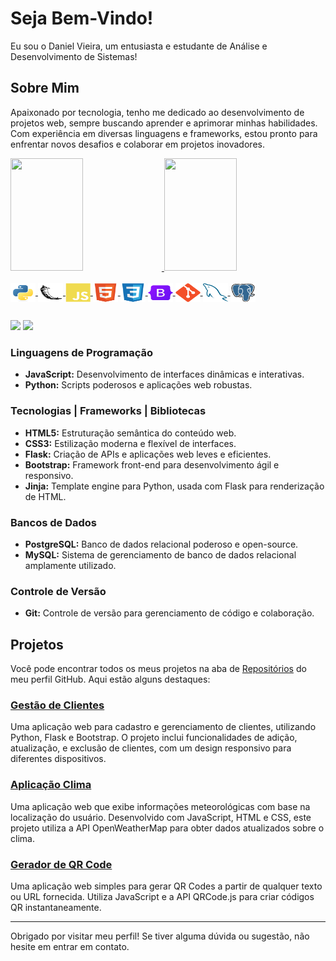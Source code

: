# Seja Bem-Vindo!

Eu sou o Daniel Vieira, um entusiasta e estudante de Análise e Desenvolvimento de Sistemas!

## Sobre Mim
Apaixonado por tecnologia, tenho me dedicado ao desenvolvimento de projetos web, sempre buscando aprender e aprimorar minhas habilidades. Com experiência em diversas linguagens e frameworks, estou pronto para enfrentar novos desafios e colaborar em projetos inovadores.

<div>
  <a href="https://github.com/danieldvr">
  <img height="180em" width="48%" src= "https://github-readme-stats.vercel.app/api?username=danieldvr&show_icons=true&theme=dark"/>
  <img height="180em" width="48%" src= "https://github-readme-stats.vercel.app/api/top-langs/?username=danieldvr&layout=compact&theme=dark"/>
</div>
    
<div style="display: inline_flex"><br>
  <img align="center" alt="Daniel-Python" height="30" width="40" src="https://raw.githubusercontent.com/devicons/devicon/master/icons/python/python-original.svg">
  <img align="center" alt="Daniel-Flask" height="30" width="40" src="https://raw.githubusercontent.com/devicons/devicon/master/icons/flask/flask-original.svg">
  <img align="center" alt="Daniel-Js" height="30" width="40" src="https://raw.githubusercontent.com/devicons/devicon/master/icons/javascript/javascript-plain.svg">
  <img align="center" alt="Daniel-HTML" height="30" width="40" src="https://raw.githubusercontent.com/devicons/devicon/master/icons/html5/html5-original.svg">
  <img align="center" alt="Daniel-CSS" height="30" width="40" src="https://raw.githubusercontent.com/devicons/devicon/master/icons/css3/css3-original.svg">
  <img align="center" alt="Daniel-Bootstrap" height="30" width="40" src="https://raw.githubusercontent.com/devicons/devicon/master/icons/bootstrap/bootstrap-original.svg">
  <img align="center" alt="Daniel-Git" height="30" width="40" src="https://raw.githubusercontent.com/devicons/devicon/master/icons/git/git-original.svg">
  <img align="center" alt="Daniel-Mysql" height="30" width="40" src="https://raw.githubusercontent.com/devicons/devicon/master/icons/mysql/mysql-original.svg">
  <img align="center" alt="Daniel-Postgresql" height="30" width="40" src="https://raw.githubusercontent.com/devicons/devicon/master/icons/postgresql/postgresql-original.svg">
  
</div>
  
  ##
 
<div> 
  <a href = "mailto:daniell.vieira.rodrigues@gmail.com"><img src="https://img.shields.io/badge/-Gmail-%23333?style=for-the-badge&logo=gmail&logoColor=white" target="_blank"></a>
  <a href="https://www.linkedin.com/in/daniel-vieira-rodrigues-b11146232" target="_blank"><img src="https://img.shields.io/badge/-LinkedIn-%230077B5?style=for-the-badge&logo=linkedin&logoColor=white" target="_blank"></a> 
  
</div>

### Linguagens de Programação
- **JavaScript:** Desenvolvimento de interfaces dinâmicas e interativas.
- **Python:** Scripts poderosos e aplicações web robustas.

### Tecnologias | Frameworks | Bibliotecas
- **HTML5:** Estruturação semântica do conteúdo web.
- **CSS3:** Estilização moderna e flexível de interfaces.
- **Flask:** Criação de APIs e aplicações web leves e eficientes.
- **Bootstrap:** Framework front-end para desenvolvimento ágil e responsivo.
- **Jinja:** Template engine para Python, usada com Flask para renderização de HTML.

### Bancos de Dados
- **PostgreSQL:** Banco de dados relacional poderoso e open-source.
- **MySQL:** Sistema de gerenciamento de banco de dados relacional amplamente utilizado.

### Controle de Versão
- **Git:** Controle de versão para gerenciamento de código e colaboração.
  
## Projetos
Você pode encontrar todos os meus projetos na aba de [Repositórios](https://github.com/danieldvr?tab=repositories) do meu perfil GitHub. Aqui estão alguns destaques:

### [Gestão de Clientes](https://github.com/danieldvr/gestao_crud_python)
Uma aplicação web para cadastro e gerenciamento de clientes, utilizando Python, Flask e Bootstrap. O projeto inclui funcionalidades de adição, atualização, e exclusão de clientes, com um design responsivo para diferentes dispositivos.

### [Aplicação Clima](https://github.com/danieldvr/aplicacao_clima_js)
Uma aplicação web que exibe informações meteorológicas com base na localização do usuário. Desenvolvido com JavaScript, HTML e CSS, este projeto utiliza a API OpenWeatherMap para obter dados atualizados sobre o clima.

### [Gerador de QR Code](https://github.com/danieldvr/gerador_qr_code)
Uma aplicação web simples para gerar QR Codes a partir de qualquer texto ou URL fornecida. Utiliza JavaScript e a API QRCode.js para criar códigos QR instantaneamente.


---

Obrigado por visitar meu perfil! Se tiver alguma dúvida ou sugestão, não hesite em entrar em contato.
